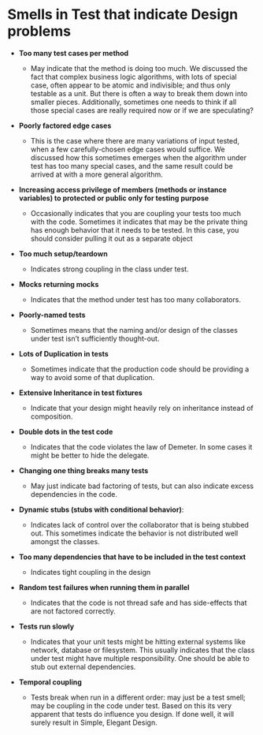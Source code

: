 # Smells in Test that indicate Design problems

* **Too many test cases per method**

  * May indicate that the method is doing too much. We discussed the fact that complex business logic algorithms, with lots of special case, often appear to be atomic and indivisible; and thus only testable as a unit. But there is often a way to break them down into smaller pieces. Additionally, sometimes one needs to think if all those special cases are really required now or if we are speculating?

* **Poorly factored edge cases**

  * This is the case where there are many variations of input tested, when a few carefully-chosen edge cases would suffice. We discussed how this sometimes emerges when the algorithm under test has too many special cases, and the same result could be arrived at with a more general algorithm.

* **Increasing access privilege of members (methods or instance variables) to protected or public only for testing purpose**

  * Occasionally indicates that you are coupling your tests too much with the code. Sometimes it indicates that may be the private thing has enough behavior that it needs to be tested. In this case, you should consider pulling it out as a separate object

* **Too much setup/teardown**

  * Indicates strong coupling in the class under test.

* **Mocks returning mocks**

  * Indicates that the method under test has too many collaborators.

* **Poorly-named tests**

  * Sometimes means that the naming and/or design of the classes under test isn’t sufficiently thought-out.

* **Lots of Duplication in tests**

  * Sometimes indicate that the production code should be providing a way to avoid some of that duplication.

* **Extensive Inheritance in test fixtures**

  * Indicate that your design might heavily rely on inheritance instead of composition.

* **Double dots in the test code**

  * Indicates that the code violates the law of Demeter. In some cases it might be better to hide the delegate.

* **Changing one thing breaks many tests**

  * May just indicate bad factoring of tests, but can also indicate excess dependencies in the code.

* **Dynamic stubs (stubs with conditional behavior)**:

  * Indicates lack of control over the collaborator that is being stubbed out. This sometimes indicate the behavior is not distributed well amongst the classes.

* **Too many dependencies that have to be included in the test context**

  * Indicates tight coupling in the design

* **Random test failures when running them in parallel**

  * Indicates that the code is not thread safe and has side-effects that are not factored correctly.

* **Tests run slowly**

  * Indicates that your unit tests might be hitting external systems like network, database or filesystem. This usually indicates that the class under test might have multiple responsibility. One should be able to stub out external dependencies.

* **Temporal coupling**

  * Tests break when run in a different order: may just be a test smell; may be coupling in the code under test.
  Based on this its very apparent that tests do influence you design. If done well, it will surely result in Simple, Elegant Design.
